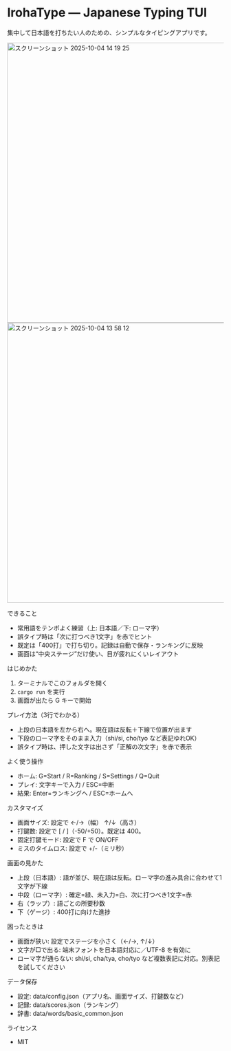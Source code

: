 IrohaType — Japanese Typing TUI
================================

集中して日本語を打ちたい人のための、シンプルなタイピングアプリです。

<img width="903" height="651" alt="スクリーンショット 2025-10-04 14 19 25" src="https://github.com/user-attachments/assets/1a978bad-d0be-4c75-a8c6-dc777bfde42a" />

<img width="903" height="651" alt="スクリーンショット 2025-10-04 13 58 12" src="https://github.com/user-attachments/assets/9cb47bcb-da0a-473b-b26d-bed6d0d2feb4" />


できること
- 常用語をテンポよく練習（上: 日本語／下: ローマ字）
- 誤タイプ時は「次に打つべき1文字」を赤でヒント
- 既定は「400打」で打ち切り。記録は自動で保存・ランキングに反映
- 画面は“中央ステージ”だけ使い、目が疲れにくいレイアウト

はじめかた
1) ターミナルでこのフォルダを開く
2) `cargo run` を実行
3) 画面が出たら G キーで開始

プレイ方法（3行でわかる）
- 上段の日本語を左から右へ。現在語は反転＋下線で位置が出ます
- 下段のローマ字をそのまま入力（shi/si, cho/tyo など表記ゆれOK）
- 誤タイプ時は、押した文字は出さず「正解の次文字」を赤で表示

よく使う操作
- ホーム: G=Start / R=Ranking / S=Settings / Q=Quit
- プレイ: 文字キーで入力 / ESC=中断
- 結果: Enter=ランキングへ / ESC=ホームへ

カスタマイズ
- 画面サイズ: 設定で ←/→（幅） ↑/↓（高さ）
- 打鍵数: 設定で [ / ]（-50/+50）。既定は 400。
- 固定打鍵モード: 設定で F で ON/OFF
- ミスのタイムロス: 設定で +/-（ミリ秒）

画面の見かた
- 上段（日本語）: 語が並び、現在語は反転。ローマ字の進み具合に合わせて1文字が下線
- 中段（ローマ字）: 確定=緑、未入力=白、次に打つべき1文字=赤
- 右（ラップ）: 語ごとの所要秒数
- 下（ゲージ）: 400打に向けた進捗

困ったときは
- 画面が狭い: 設定でステージを小さく（←/→, ↑/↓）
- 文字が□で出る: 端末フォントを日本語対応に／UTF-8 を有効に
- ローマ字が通らない: shi/si, cha/tya, cho/tyo など複数表記に対応。別表記を試してください

データ保存
- 設定: data/config.json（アプリ名、画面サイズ、打鍵数など）
- 記録: data/scores.json（ランキング）
- 辞書: data/words/basic_common.json

ライセンス
- MIT
